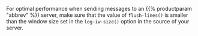 ---
---
<!-- DISCLAIMER: This file is based on the syslog-ng Open Source Edition documentation https://github.com/balabit/syslog-ng-ose-guides/commit/2f4a52ee61d1ea9ad27cb4f3168b95408fddfdf2 and is used under the terms of The syslog-ng Open Source Edition Documentation License. The file has been modified by Axoflow. -->
For optimal performance when sending messages to an {{% productparam "abbrev" %}} server, make sure that the value of `flush-lines()` is smaller than the window size set in the `log-iw-size()` option in the source of your server.

